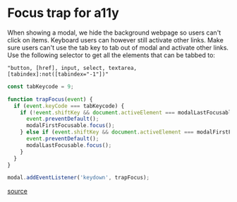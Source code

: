 # Focus trap for a11y

When showing a modal, we hide the background webpage so users can't click on items. Keyboard users can however still activate other links.
Make sure users can't use the tab key to tab out of modal and activate other links.
Use the following selector to get all the elements that can be tabbed to:

    "button, [href], input, select, textarea, [tabindex]:not([tabindex="-1"])"

```javascript
const tabKeycode = 9;

function trapFocus(event) {
  if (event.keyCode === tabKeycode) {
    if (!event.shiftKey && document.activeElement === modalLastFocusable) {
      event.preventDefault();
      modalFirstFocusable.focus();
    } else if (event.shiftKey && document.activeElement === modalFirstFocusable) {
      event.preventDefault();
      modalLastFocusable.focus();
    }
  }
}

modal.addEventListener('keydown', trapFocus);
```

[source](https://github.com/tidave85/a11y-focus-trap/blob/master/index.js)
